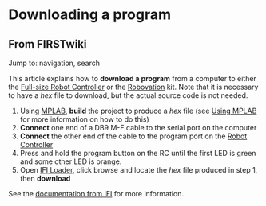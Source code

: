 # Downloading a program

## From FIRSTwiki

Jump to: navigation, search

This article explains how to **download a program** from a computer to either the [Full-size Robot Controller](Robot_Controller "Robot
Controller") or the [Robovation](robovation) kit. Note that it is necessary to have a _hex_ file to download, but the actual source code is not needed.

1. Using [MPLAB](MPLAB "MPLAB"), **build** the project to produce a _hex_ file (see [Using MPLAB](Using_MPLAB "Using MPLAB") for more information on how to do this)
2. **Connect** one end of a DB9 M-F cable to the serial port on the computer
3. **Connect** the other end of the cable to the program port on the [Robot Controller](robot-controller)
4. Press and hold the program button on the RC until the first LED is green and some other LED is orange.
5. Open [IFI Loader](IFI_Loader "IFI Loader"), click browse and locate the _hex_ file produced in step 1, then **download**

See the [documentation from IFI](http://innovationfirst.com/FIRSTRobotics/documentation.htm "http://innovationfirst.com/FIRSTRobotics/documentation.htm") for more information.
